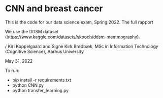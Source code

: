 # CNN and breast cancer

This is the code for our data science exam, Spring 2022. The full rapport

We use the DDSM dataset (https://www.kaggle.com/datasets/skooch/ddsm-mammography). 

/ Kiri Koppelgaard and Signe Kirk Brødbæk, MSc in Information Technology (Cognitive Science), Aarhus University

May 31, 2022

To run: 
- pip install -r requirements.txt
- python CNN.py 
- python transfer_learning.py
